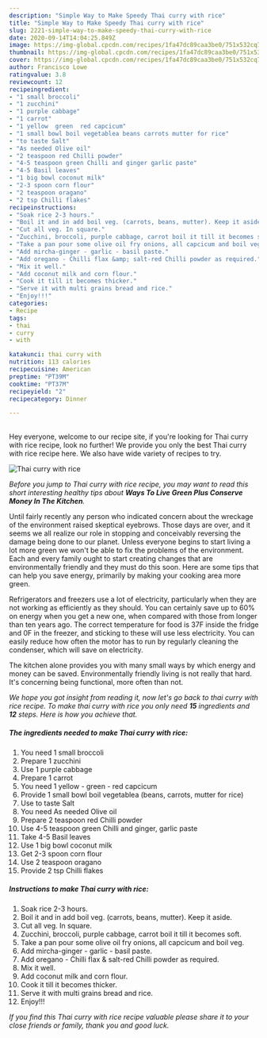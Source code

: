 ```yaml
---
description: "Simple Way to Make Speedy Thai curry with rice"
title: "Simple Way to Make Speedy Thai curry with rice"
slug: 2221-simple-way-to-make-speedy-thai-curry-with-rice
date: 2020-09-14T14:04:25.849Z
image: https://img-global.cpcdn.com/recipes/1fa47dc89caa3be0/751x532cq70/thai-curry-with-rice-recipe-main-photo.jpg
thumbnail: https://img-global.cpcdn.com/recipes/1fa47dc89caa3be0/751x532cq70/thai-curry-with-rice-recipe-main-photo.jpg
cover: https://img-global.cpcdn.com/recipes/1fa47dc89caa3be0/751x532cq70/thai-curry-with-rice-recipe-main-photo.jpg
author: Francisco Lowe
ratingvalue: 3.8
reviewcount: 12
recipeingredient:
- "1 small broccoli"
- "1 zucchini"
- "1 purple cabbage"
- "1 carrot"
- "1 yellow  green  red capcicum"
- "1 small bowl boil vegetablea beans carrots mutter for rice"
- "to taste Salt"
- "As needed Olive oil"
- "2 teaspoon red Chilli powder"
- "4-5 teaspoon green Chilli and ginger garlic paste"
- "4-5 Basil leaves"
- "1 big bowl coconut milk"
- "2-3 spoon corn flour"
- "2 teaspoon oragano"
- "2 tsp Chilli flakes"
recipeinstructions:
- "Soak rice 2-3 hours."
- "Boil it and in add boil veg. (carrots, beans, mutter). Keep it aside."
- "Cut all veg. In square."
- "Zucchini, broccoli, purple cabbage, carrot boil it till it becomes soft."
- "Take a pan pour some olive oil fry onions, all capcicum and boil veg."
- "Add mircha-ginger - garlic - basil paste."
- "Add oregano - Chilli flax &amp; salt-red Chilli powder as required."
- "Mix it well."
- "Add coconut milk and corn flour."
- "Cook it till it becomes thicker."
- "Serve it with multi grains bread and rice."
- "Enjoy!!!"
categories:
- Recipe
tags:
- thai
- curry
- with

katakunci: thai curry with 
nutrition: 113 calories
recipecuisine: American
preptime: "PT39M"
cooktime: "PT37M"
recipeyield: "2"
recipecategory: Dinner

---
```

<br>
Hey everyone, welcome to our recipe site, if you're looking for Thai curry with rice recipe, look no further! We provide you only the best Thai curry with rice recipe here. We also have wide variety of recipes to try.
<br>


![Thai curry with rice](https://img-global.cpcdn.com/recipes/1fa47dc89caa3be0/751x532cq70/thai-curry-with-rice-recipe-main-photo.jpg)

<i>Before you jump to Thai curry with rice recipe, you may want to read this short interesting healthy tips about 
<strong>Ways To Live Green Plus Conserve Money In The Kitchen</strong>.</i>
</br>

Until fairly recently any person who indicated concern about the wreckage of the environment raised skeptical eyebrows. Those days are over, and it seems we all realize our role in stopping and conceivably reversing the damage being done to our planet. Unless everyone begins to start living a lot more green we won't be able to fix the problems of the environment. Each and every family ought to start creating changes that are environmentally friendly and they must do this soon. Here are some tips that can help you save energy, primarily by making your cooking area more green.

Refrigerators and freezers use a lot of electricity, particularly when they are not working as efficiently as they should. You can certainly save up to 60% on energy when you get a new one, when compared with those from longer than ten years ago. The correct temperature for food is 37F inside the fridge and 0F in the freezer, and sticking to these will use less electricity. You can easily reduce how often the motor has to run by regularly cleaning the condenser, which will save on electricity.

The kitchen alone provides you with many small ways by which energy and money can be saved. Environmentally friendly living is not really that hard. It's concerning being functional, more often than not.


<i>We hope you got insight from reading it, now let's go back to thai curry with rice recipe. To make thai curry with rice you only need <strong>15</strong> ingredients and <strong>12</strong> steps. Here is how you achieve that.
</i>

##### The ingredients needed to make Thai curry with rice:

1. You need 1 small broccoli
1. Prepare 1 zucchini
1. Use 1 purple cabbage
1. Prepare 1 carrot
1. You need 1 yellow - green - red capcicum
1. Provide 1 small bowl boil vegetablea (beans, carrots, mutter for rice)
1. Use to taste Salt
1. You need As needed Olive oil
1. Prepare 2 teaspoon red Chilli powder
1. Use 4-5 teaspoon green Chilli and ginger, garlic paste
1. Take 4-5 Basil leaves
1. Use 1 big bowl coconut milk
1. Get 2-3 spoon corn flour
1. Use 2 teaspoon oragano
1. Provide 2 tsp Chilli flakes


##### Instructions to make Thai curry with rice:

1. Soak rice 2-3 hours.
1. Boil it and in add boil veg. (carrots, beans, mutter). Keep it aside.
1. Cut all veg. In square.
1. Zucchini, broccoli, purple cabbage, carrot boil it till it becomes soft.
1. Take a pan pour some olive oil fry onions, all capcicum and boil veg.
1. Add mircha-ginger - garlic - basil paste.
1. Add oregano - Chilli flax &amp; salt-red Chilli powder as required.
1. Mix it well.
1. Add coconut milk and corn flour.
1. Cook it till it becomes thicker.
1. Serve it with multi grains bread and rice.
1. Enjoy!!!


<i>If you find this Thai curry with rice recipe valuable please share it to your close friends or family, thank you and good luck.</i>
